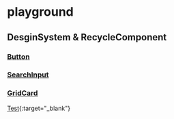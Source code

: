 # playground

## DesginSystem & RecycleComponent
### [Button](https://seed-xenon-5f6.notion.site/Buttons-fc9948d7ccde4611a24118576bfe6875)
### [SearchInput](https://seed-xenon-5f6.notion.site/SearchInput-c97f1c460fd745fb8a051cffcb42683d)
### [GridCard](https://seed-xenon-5f6.notion.site/GirdCard-b24821d3c1b24aafba58c9c91fa06915)
[Test](https://www.google.com/){:target="_blank"}
